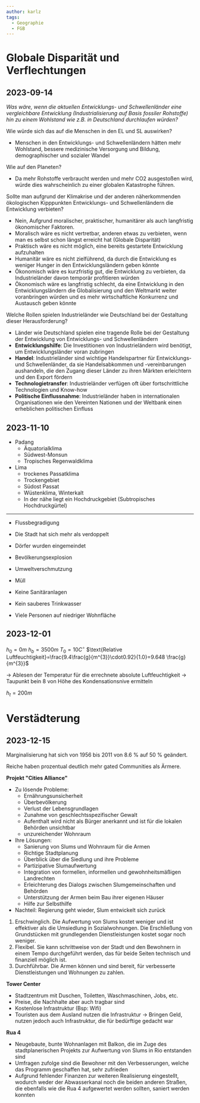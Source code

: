 ```yaml
---
author: karlz
tags:
  - Geographie
  - FGB
---
```


# Globale Disparität und Verflechtungen

## 2023-09-14

*Was wäre, wenn die aktuellen Entwicklungs- und Schwellenländer eine vergleichbare Entwicklung (Industrialisierung auf Basis fossiler Rohstoffe) hin zu einem Wohlstand wie z.B. in Deutschland durchlaufen würden?*

Wie würde sich das auf die Menschen in den EL und SL auswirken? 
- Menschen in den Entwicklungs- und Schwellenländern hätten mehr Wohlstand, bessere medizinische Versorgung und Bildung, demographischer und sozialer Wandel

Wie auf den Planeten?
- Da mehr Rohstoffe verbraucht werden und mehr CO2 ausgestoßen wird, würde dies wahrscheinlich zu einer globalen Katastrophe führen.

Sollte man aufgrund der Klimakrise und der anderen näherkommenden ökologischen Kipppunkten Entwicklungs- und Schwellenländern die Entwicklung verbieten?
- Nein, Aufgrund moralischer, praktischer, humanitärer als auch langfristig ökonomischer Faktoren.
- Moralisch wäre es nicht vertretbar, anderen etwas zu verbieten, wenn man es selbst schon längst erreicht hat (Globale Disparität)
- Praktisch wäre es nicht möglich, eine bereits gestartete Entwicklung aufzuhalten
- Humanitär wäre es nicht zielführend, da durch die Entwicklung es weniger Hunger in den Entwicklungsländern geben könnte
- Ökonomisch wäre es kurzfristig gut, die Entwicklung zu verbieten, da Industrieländer davon temporär profitieren würden
- Ökonomisch wäre es langfristig schlecht, da eine Entwicklung in den Entwicklungsländern die Globalisierung und den Weltmarkt weiter voranbringen würden und es mehr wirtschaftliche Konkurrenz und Austausch geben könnte

Welche Rollen spielen Industrieländer wie Deutschland bei der Gestaltung dieser Herausforderung?
- Länder wie Deutschland spielen eine tragende Rolle bei der Gestaltung der Entwicklung von Entwicklungs- und Schwellenländern
- **Entwicklungshilfe**: Die Investitionen von Industrieländern wird benötigt, um Entwicklungsländer voran zubringen
- **Handel**: Industrieländer sind wichtige Handelspartner für Entwicklungs- und Schwellenländer, da sie Handelsabkommen und -vereinbarungen aushandeln, die den Zugang dieser Länder zu ihren Märkten erleichtern und den Export fördern
- **Technologietransfer**: Industrieländer verfügen oft über fortschrittliche Technologien und Know-how
- **Politische Einflussnahme**: Industrieländer haben in internationalen Organisationen wie den Vereinten Nationen und der Weltbank einen erheblichen politischen Einfluss

## 2023-11-10

- Padang
	- Äquatorialklima
	- Südwest-Monsun
	- Tropisches Regenwaldklima
- Lima
	- trockenes Passatklima
	- Trockengebiet
	- Südost Passat
	- Wüstenklima, Winterkalt
	- In der nähe liegt ein Hochdruckgebiet (Subtropisches Hochdruckgürtel)

---

- Flussbegradigung
- Die Stadt hat sich mehr als verdoppelt
- Dörfer wurden eingemeindet
- Bevölkerungsexplosion

- Umweltverschmutzung
- Müll
- Keine Sanitäranlagen
- Kein sauberes Trinkwasser
- Viele Personen auf niedriger Wohnfläche

## 2023-12-01

$h_{0}=0m$
$h_{b}=3500m$
$T_{0}=10 C^{\circ}$
$\text{Relative Luftfeuchtigkeit}=\frac{9.4\frac{g}{m^{3}}\cdot0.92}{1.0}=9.648 \frac{g}{m^{3}}$

→ Ablesen der Temperatur für die errechnete absolute Luftfeuchtigkeit
→ Taupunkt bein 8 von Höhe des Kondensationsnive ermitteln

$h_{t}=200m$

# Verstädterung

## 2023-12-15

Marginalisierung hat sich von 1956 bis 2011 von 8.6 % auf 50 % geändert.

Reiche haben prozentual deutlich mehr gated Communities als Ärmere.

**Projekt "Cities Alliance"**
- Zu lösende Probleme:
	- Ernährungsunsicherheit
	- Überbevölkerung
	- Verlust der Lebensgrundlagen
	- Zunahme von geschlechtsspezifischer Gewalt
	- Aufenthalt wird nicht als Bürger anerkannt und ist für die lokalen Behörden unsichtbar
	- unzureichender Wohnraum
- Ihre Lösungen:
	- Sanierung von Slums und Wohnraum für die Armen
	- Richtige Stadtplanung
	- Überblick über die Siedlung und ihre Probleme
	- Partizipative Slumaufwertung
	- Integration von formellen, informellen und gewohnheitsmäßigen Landrechten
	- Erleichterung des Dialogs zwischen Slumgemeinschaften und Behörden
	- Unterstützung der Armen beim Bau ihrer eigenen Häuser
	- Hilfe zur Selbsthilfe
- Nachteil: Regierung geht wieder, Slum entwickelt sich zurück

1. Erschwinglich. Die Aufwertung von Slums kostet weniger und ist effektiver als die Umsiedlung in Sozialwohnungen. Die Erschließung von Grundstücken mit grundlegenden Dienstleistungen kostet sogar noch weniger.
2. Flexibel. Sie kann schrittweise von der Stadt und den Bewohnern in einem Tempo durchgeführt werden, das für beide Seiten technisch und finanziell möglich ist.
3. Durchführbar. Die Armen können und sind bereit, für verbesserte Dienstleistungen und Wohnungen zu zahlen.

**Tower Center**
- Stadtzentrum mit Duschen, Toiletten, Waschmaschinen, Jobs, etc.
- Preise, die Nachhalte aber auch tragbar sind
- Kostenlose Infrastruktur (Bsp: Wifi)
- Touristen aus dem Ausland nutzen die Infrastruktur → Bringen Geld, nutzen jedoch auch Infrastruktur, die für bedürftige gedacht war

**Rua 4**
- Neugebaute, bunte Wohnanlagen mit Balkon, die im Zuge des stadtplanerischen Projekts zur Aufwertung von Slums in Rio entstanden sind
- Umfragen zufolge sind die Bewohner mit den Verbesserungen, welche das Programm geschaffen hat, sehr zufrieden
- Aufgrund fehlender Finanzen zur weiteren Realisierung eingestellt, wodurch weder der Abwasserkanal noch die beiden anderen Straßen, die ebenfalls wie die Rua 4 aufgewertet werden sollten, saniert werden konnten